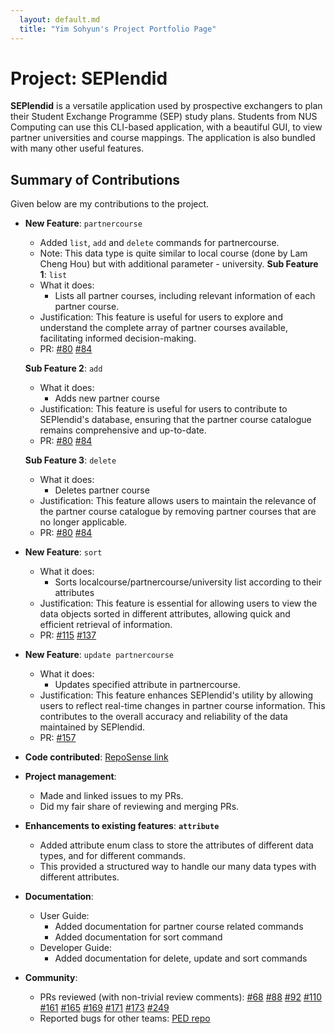 ```yaml
---
  layout: default.md
  title: "Yim Sohyun's Project Portfolio Page"
---
```


# Project: SEPlendid

**SEPlendid** is a versatile application used by prospective exchangers to plan their Student Exchange Programme (SEP)
study plans. Students from NUS Computing can use this CLI-based application, with a beautiful GUI, to view partner
universities and course mappings. The application is also bundled with many other useful features.

## Summary of Contributions

Given below are my contributions to the project.

* **New Feature**: ```partnercourse```
  * Added `list`, `add` and `delete` commands for partnercourse.
  * Note: This data type is quite similar to local course (done by Lam Cheng Hou) but with additional parameter - 
  university.
  **Sub Feature 1**: ```list```
  * What it does:
    - Lists all partner courses, including relevant information of each partner course. 
  * Justification: This feature is useful for users to explore and understand the complete array of partner courses 
  available, facilitating informed decision-making.
  * PR:
    [\#80](https://github.com/AY2324S1-CS2103T-W10-2/tp/pull/80)
    [\#84](https://github.com/AY2324S1-CS2103T-W10-2/tp/pull/84)
  
  **Sub Feature 2**: ```add```
  * What it does:
    - Adds new partner course
  * Justification: This feature is useful for users to contribute to SEPlendid's database, ensuring that the partner 
  course catalogue remains comprehensive and up-to-date.
  * PR:
    [\#80](https://github.com/AY2324S1-CS2103T-W10-2/tp/pull/80)
    [\#84](https://github.com/AY2324S1-CS2103T-W10-2/tp/pull/84)

  **Sub Feature 3**: ```delete```
  * What it does:
    - Deletes partner course
  * Justification: This feature allows users to maintain the relevance of the partner course catalogue by removing
  partner courses that are no longer applicable.
  * PR:
    [\#80](https://github.com/AY2324S1-CS2103T-W10-2/tp/pull/80)
    [\#84](https://github.com/AY2324S1-CS2103T-W10-2/tp/pull/84)

* **New Feature**: ```sort```
  * What it does: 
    - Sorts localcourse/partnercourse/university list according to their attributes
  * Justification: This feature is essential for allowing users to view the data objects sorted in different attributes,
allowing quick and efficient retrieval of information.
  * PR: 
  [\#115](https://github.com/AY2324S1-CS2103T-W10-2/tp/pull/115)
  [\#137](https://github.com/AY2324S1-CS2103T-W10-2/tp/pull/137)

* **New Feature**: ```update partnercourse```
  * What it does:
    - Updates specified attribute in partnercourse.
  * Justification: This feature enhances SEPlendid's utility by allowing users to reflect real-time changes in partner 
  course information. This contributes to the overall accuracy and reliability of the data maintained
  by SEPlendid.
  * PR:
  [\#157](https://github.com/AY2324S1-CS2103T-W10-2/tp/pull/157)

* **Code contributed**: [RepoSense link](https://nus-cs2103-ay2324s1.github.io/tp-dashboard/?search=dlathyun&breakdown=true)

* **Project management**:
  * Made and linked issues to my PRs.
  * Did my fair share of reviewing and merging PRs.

* **Enhancements to existing features**:
  **```attribute```**
  * Added attribute enum class to store the attributes of different data types, and for different commands.
  * This provided a structured way to handle our many data types with different attributes.

* **Documentation**:
  * User Guide:
    * Added documentation for partner course related commands
    * Added documentation for sort command
  * Developer Guide:
    * Added documentation for delete, update and sort commands

* **Community**:
  * PRs reviewed (with non-trivial review comments): 
    [\#68](https://github.com/AY2324S1-CS2103T-W10-2/tp/pull/68)
    [\#88](https://github.com/AY2324S1-CS2103T-W10-2/tp/pull/88)
    [\#92](https://github.com/AY2324S1-CS2103T-W10-2/tp/pull/92)
    [\#110](https://github.com/AY2324S1-CS2103T-W10-2/tp/pull/110)
    [\#161](https://github.com/AY2324S1-CS2103T-W10-2/tp/pull/161)
    [\#165](https://github.com/AY2324S1-CS2103T-W10-2/tp/pull/165) 
    [\#169](https://github.com/AY2324S1-CS2103T-W10-2/tp/pull/169)
    [\#171](https://github.com/AY2324S1-CS2103T-W10-2/tp/pull/171)
    [\#173](https://github.com/AY2324S1-CS2103T-W10-2/tp/pull/173)
    [\#249](https://github.com/AY2324S1-CS2103T-W10-2/tp/pull/249)
  * Reported bugs for other teams: [PED repo](https://github.com/dlathyun/ped/issues)

